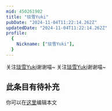 ```yaml
---
mid: 450261902
title: "琰雪Yuki"
pubDate: "2024-11-04T11:22:14.262Z"
updatedDate: "2024-11-04T11:22:14.262Z"
profile:
  {
    Nickname: ["琰雪Yuki"],
  }
---
```


关注[琰雪Yuki](https://space.bilibili.com/450261902)谢谢喵~ 关注[琰雪Yuki](https://space.bilibili.com/450261902)谢谢喵~

## 此条目有待补充
你可以在[这里](https://github.com/Yuhanawa/VTuber.ICU-Content/edit/master/v/琰雪Yuki/index.md)编辑本文
